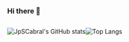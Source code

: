 ### Hi there 👋
##
![JpSCabral's GitHub stats](https://github-readme-stats.vercel.app/api?username=JpSCabral&show_icons=true&theme=tokyonight)![Top Langs](https://github-readme-stats.vercel.app/api/top-langs/?username=JpSCabral&layout=compact&theme=tokyonight)
##









<!--
**JpSCabral/JpSCabral** is a ✨ _special_ ✨ repository because its `README.md` (this file) appears on your GitHub profile.

Here are some ideas to get you started:

- 🔭 I’m currently working on ...
- 🌱 I’m currently learning ...
- 👯 I’m looking to collaborate on ...
- 🤔 I’m looking for help with ...
- 💬 Ask me about ...
- 📫 How to reach me: ...
- 😄 Pronouns: ...
- ⚡ Fun fact: ...
-->
